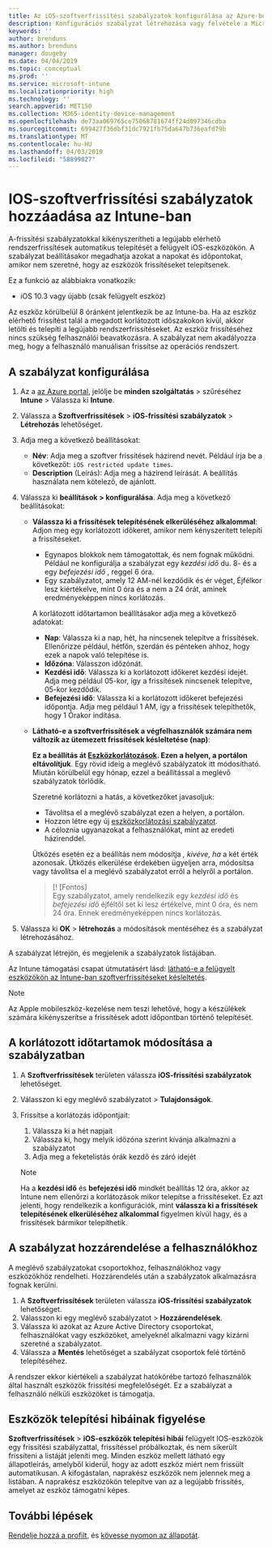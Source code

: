 ```yaml
---
title: Az iOS-szoftverfrissítési szabályzatok konfigurálása az Azure-beli Microsoft Intune-ban | Microsoft Docs
description: Konfigurációs szabályzat létrehozása vagy felvétele a Microsoft Intune-ban, amellyel korlátozhatja, mikor kerüljenek automatikusan telepítésre az Intune által felügyelt, vagy ellenőrzött iOS-eszközök szoftverfrissítései. Megadhatja azokat a dátumokat és időpontokat, amelyeknél nem szeretné, hogy települjenek a frissítések. Ezt a szabályzatot csoportokhoz, felhasználókhoz és eszközökhöz is hozzárendelheti, és ellenőrizheti az esetleges telepítési hibákat is vele.
keywords: ''
author: brenduns
ms.author: brenduns
manager: dougeby
ms.date: 04/04/2019
ms.topic: conceptual
ms.prod: ''
ms.service: microsoft-intune
ms.localizationpriority: high
ms.technology: ''
search.appverid: MET150
ms.collection: M365-identity-device-management
ms.openlocfilehash: de73aa069765ce75068781674ff24d097346cdba
ms.sourcegitcommit: 699427f36dbf31dc7921fb75da647b736eafd79b
ms.translationtype: MT
ms.contentlocale: hu-HU
ms.lasthandoff: 04/03/2019
ms.locfileid: "58899027"
---
```

# <a name="add-ios-software-update-policies-in-intune"></a>IOS-szoftverfrissítési szabályzatok hozzáadása az Intune-ban

A-frissítési szabályzatokkal kikényszerítheti a legújabb elérhető rendszerfrissítések automatikus telepítését a felügyelt iOS-eszközökön. A szabályzat beállításakor megadhatja azokat a napokat és időpontokat, amikor nem szeretné, hogy az eszközök frissítéseket telepítsenek. 

Ez a funkció az alábbiakra vonatkozik:

- iOS 10.3 vagy újabb (csak felügyelt eszköz)

Az eszköz körülbelül 8 óránként jelentkezik be az Intune-ba. Ha az eszköz elérhető frissítést talál a megadott korlátozott időszakokon kívül, akkor letölti és telepíti a legújabb rendszerfrissítéseket. Az eszköz frissítéséhez nincs szükség felhasználói beavatkozásra. A szabályzat nem akadályozza meg, hogy a felhasználó manuálisan frissítse az operációs rendszert.

## <a name="configure-the-policy"></a>A szabályzat konfigurálása

1. Az a [az Azure portal](https://portal.azure.com), jelölje be **minden szolgáltatás** > szűréséhez **Intune** > Válassza ki **Intune**.
2. Válassza a **Szoftverfrissítések** > **iOS-frissítési szabályzatok** > **Létrehozás** lehetőséget.
3. Adja meg a következő beállításokat:

    - **Név**: Adja meg a szoftver frissítések házirend nevét. Például írja be a következőt: `iOS restricted update times`.
    - **Description** (Leírás): Adja meg a házirend leírását. A beállítás használata nem kötelező, de ajánlott.

4. Válassza ki **beállítások > konfigurálása**. Adja meg a következő beállításokat:

    - **Válassza ki a frissítések telepítésének elkerüléséhez alkalommal**: Adjon meg egy korlátozott időkeret, amikor nem kényszerített telepíti a frissítéseket. 
      - Egynapos blokkok nem támogatottak, és nem fognak működni. Például ne konfigurálja a szabályzat egy *kezdési idő* du. 8- és a egy *befejezési idő* , reggel 6 óra.
      - Egy szabályzatot, amely 12 AM-nél kezdődik és ér véget, Éjfélkor lesz kiértékelve, mint 0 óra és a nem a 24 órát, aminek eredményeképpen nincs korlátozás.

      A korlátozott időtartamon beállításakor adja meg a következő adatokat:

      - **Nap**: Válassza ki a nap, hét, ha nincsenek telepítve a frissítések. Ellenőrizze például, hétfőn, szerdán és pénteken ahhoz, hogy ezek a napok való telepítése is.
      - **Időzóna**: Válasszon időzónát.
      - **Kezdési idő**: Válassza ki a korlátozott időkeret kezdési idejét. Adja meg például 05-kor, így a frissítések nincsenek telepítve, 05-kor kezdődik.
      - **Befejezési idő**: Válassza ki a korlátozott időkeret befejezési időpontja. Adja meg például 1 AM, így a frissítések telepíthetők, hogy 1 Órakor indítása.

    - **Látható-e a szoftverfrissítések a végfelhasználók számára nem változik az ütemezett frissítések késleltetése (nap)**: 

      **Ez a beállítás át [Eszközkorlátozások](device-restrictions-ios.md#general). Ezen a helyen, a portálon eltávolítjuk**. Egy rövid ideig a meglévő szabályzatok itt módosítható. Miután körülbelül egy hónap, ezzel a beállítással a meglévő szabályzatok törlődik.

      Szeretné korlátozni a hatás, a következőket javasoljuk:
        - Távolítsa el a meglévő szabályzat ezen a helyen, a portálon.
        - Hozzon létre egy új [eszközkorlátozási szabályzatot](device-restrictions-ios.md#general).
        - A céloznia ugyanazokat a felhasználókat, mint az eredeti házirenddel.

      Ütközés esetén ez a beállítás nem módosítja *, kivéve, ha* a két érték azonosak. Ütközés elkerülése érdekében ügyeljen arra, módosítsa vagy távolítsa el a meglévő szabályzatot erről a helyről a portálon.
      > [! [Fontos]  
      > Egy szabályzatot, amely rendelkezik egy *kezdési idő* és *befejezési idő* éjféltől set ki lesz értékelve, mint 0 óra, és nem 24 óra. Ennek eredményeképpen nincs korlátozás.  

5. Válassza ki **OK** > **létrehozás** a módosítások mentéséhez és a szabályzat létrehozásához.

A szabályzat létrejön, és megjelenik a szabályzatok listájában.

Az Intune támogatási csapat útmutatásért lásd: [látható-e a felügyelt eszközökön az Intune-ban szoftverfrissítéseket késleltetés](https://techcommunity.microsoft.com/t5/Intune-Customer-Success/Delaying-visibility-of-software-updates-in-Intune-for-supervised/ba-p/345753).

> [!NOTE]
> Az Apple mobileszköz-kezelése nem teszi lehetővé, hogy a készülékek számára kikényszerítse a frissítések adott időpontban történő telepítését.

## <a name="change-the-restricted-times-for-the-policy"></a>A korlátozott időtartamok módosítása a szabályzatban

1. A **Szoftverfrissítések** területen válassza **iOS-frissítési szabályzatok** lehetőséget.
2. Válasszon ki egy meglévő szabályzatot > **Tulajdonságok**.
3. Frissítse a korlátozás időpontjait:

    1. Válassza ki a hét napjait
    2. Válassza ki, hogy melyik időzóna szerint kívánja alkalmazni a szabályzatot
    3. Adja meg a feketelistás órák kezdő és záró idejét

    > [!NOTE]
    > Ha a **kezdési idő** és **befejezési idő** mindkét beállítás 12 óra, akkor az Intune nem ellenőrzi a korlátozások mikor telepítse a frissítéseket. Ez azt jelenti, hogy rendelkezik a konfigurációk, mint **válassza ki a frissítések telepítésének elkerüléséhez alkalommal** figyelmen kívül hagy, és a frissítések bármikor telepíthetik.  

## <a name="assign-the-policy-to-users"></a>A szabályzat hozzárendelése a felhasználókhoz

A meglévő szabályzatokat csoportokhoz, felhasználókhoz vagy eszközökhöz rendelheti. Hozzárendelés után a szabályzatok alkalmazásra fognak kerülni.

1. A **Szoftverfrissítések** területen válassza **iOS-frissítési szabályzatok** lehetőséget.
2. Válasszon ki egy meglévő szabályzatot > **Hozzárendelések**. 
3. Válassza ki azokat az Azure Active Directory csoportokat, felhasználókat vagy eszközöket, amelyeknél alkalmazni vagy kizárni szeretné a szabályzatot.
4. Válassza a **Mentés** lehetőséget a szabályzat csoportok felé történő telepítéséhez.

A rendszer ekkor kiértékeli a szabályzat hatókörébe tartozó felhasználók által használt eszközök frissítési megfelelőségét. Ez a szabályzat a felhasználó nélküli eszközöket is támogatja.

## <a name="monitor-device-installation-failures"></a>Eszközök telepítési hibáinak figyelése
<!-- 1352223 -->
**Szoftverfrissítések** > **iOS-eszközök telepítési hibái** felügyelt IOS-eszközök egy frissítési szabályzattal, frissítéssel próbálkoztak, és nem sikerült frissíteni a listáját jeleníti meg. Minden eszköz mellett látható egy állapotleírás, amelyből kiderül, hogy az adott eszköz miért nem frissült automatikusan. A kifogástalan, naprakész eszközök nem jelennek meg a listában. A naprakész eszközökön telepítve van az a legújabb frissítés, amelyet az eszköz támogatni képes.

## <a name="next-steps"></a>További lépések

[Rendelje hozzá a profilt](device-profile-assign.md), és [kövesse nyomon az állapotát](device-profile-monitor.md).
